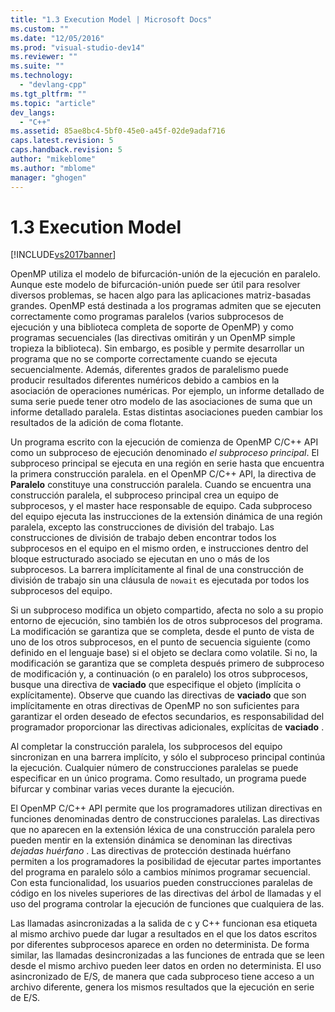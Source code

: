 ```yaml
---
title: "1.3 Execution Model | Microsoft Docs"
ms.custom: ""
ms.date: "12/05/2016"
ms.prod: "visual-studio-dev14"
ms.reviewer: ""
ms.suite: ""
ms.technology: 
  - "devlang-cpp"
ms.tgt_pltfrm: ""
ms.topic: "article"
dev_langs: 
  - "C++"
ms.assetid: 85ae8bc4-5bf0-45e0-a45f-02de9adaf716
caps.latest.revision: 5
caps.handback.revision: 5
author: "mikeblome"
ms.author: "mblome"
manager: "ghogen"
---
```

# 1.3 Execution Model
[!INCLUDE[vs2017banner](../../assembler/inline/includes/vs2017banner.md)]

OpenMP utiliza el modelo de bifurcación\-unión de la ejecución en paralelo.  Aunque este modelo de bifurcación\-unión puede ser útil para resolver diversos problemas, se hacen algo para las aplicaciones matriz\-basadas grandes.  OpenMP está destinada a los programas admiten que se ejecuten correctamente como programas paralelos \(varios subprocesos de ejecución y una biblioteca completa de soporte de OpenMP\) y como programas secuenciales \(las directivas omitirán y un OpenMP simple tropieza la biblioteca\).  Sin embargo, es posible y permite desarrollar un programa que no se comporte correctamente cuando se ejecuta secuencialmente.  Además, diferentes grados de paralelismo puede producir resultados diferentes numéricos debido a cambios en la asociación de operaciones numéricas.  Por ejemplo, un informe detallado de suma serie puede tener otro modelo de las asociaciones de suma que un informe detallado paralela.  Estas distintas asociaciones pueden cambiar los resultados de la adición de coma flotante.  
  
 Un programa escrito con la ejecución de comienza de OpenMP C\/C\+\+ API como un subproceso de ejecución denominado *el subproceso principal*.  El subproceso principal se ejecuta en una región en serie hasta que encuentra la primera construcción paralela.  en el OpenMP C\/C\+\+ API, la directiva de **Paralelo** constituye una construcción paralela.  Cuando se encuentra una construcción paralela, el subproceso principal crea un equipo de subprocesos, y el master hace responsable de equipo.  Cada subproceso del equipo ejecuta las instrucciones de la extensión dinámica de una región paralela, excepto las construcciones de división del trabajo.  Las construcciones de división de trabajo deben encontrar todos los subprocesos en el equipo en el mismo orden, e instrucciones dentro del bloque estructurado asociado se ejecutan en uno o más de los subprocesos.  La barrera implícitamente al final de una construcción de división de trabajo sin una cláusula de `nowait` es ejecutada por todos los subprocesos del equipo.  
  
 Si un subproceso modifica un objeto compartido, afecta no solo a su propio entorno de ejecución, sino también los de otros subprocesos del programa.  La modificación se garantiza que se completa, desde el punto de vista de uno de los otros subprocesos, en el punto de secuencia siguiente \(como definido en el lenguaje base\) si el objeto se declara como volatile.  Si no, la modificación se garantiza que se completa después primero de subproceso de modificación y, a continuación \(o en paralelo\) los otros subprocesos, busque una directiva de **vaciado** que especifique el objeto \(implícita o explícitamente\).  Observe que cuando las directivas de **vaciado** que son implícitamente en otras directivas de OpenMP no son suficientes para garantizar el orden deseado de efectos secundarios, es responsabilidad del programador proporcionar las directivas adicionales, explícitas de **vaciado** .  
  
 Al completar la construcción paralela, los subprocesos del equipo sincronizan en una barrera implícito, y sólo el subproceso principal continúa la ejecución.  Cualquier número de construcciones paralelas se puede especificar en un único programa.  Como resultado, un programa puede bifurcar y combinar varias veces durante la ejecución.  
  
 El OpenMP C\/C\+\+ API permite que los programadores utilizan directivas en funciones denominadas dentro de construcciones paralelas.  Las directivas que no aparecen en la extensión léxica de una construcción paralela pero pueden mentir en la extensión dinámica se denominan las directivas *dejadas huérfano* .  Las directivas de protección destinada huérfano permiten a los programadores la posibilidad de ejecutar partes importantes del programa en paralelo sólo a cambios mínimos programar secuencial.  Con esta funcionalidad, los usuarios pueden construcciones paralelas de código en los niveles superiores de las directivas del árbol de llamadas y el uso del programa controlar la ejecución de funciones que cualquiera de las.  
  
 Las llamadas asincronizadas a la salida de c y C\+\+ funcionan esa etiqueta al mismo archivo puede dar lugar a resultados en el que los datos escritos por diferentes subprocesos aparece en orden no determinista.  De forma similar, las llamadas desincronizadas a las funciones de entrada que se leen desde el mismo archivo pueden leer datos en orden no determinista.  El uso asincronizado de E\/S, de manera que cada subproceso tiene acceso a un archivo diferente, genera los mismos resultados que la ejecución en serie de E\/S.